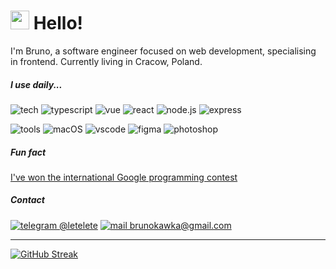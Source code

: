 # <img src="https://user-images.githubusercontent.com/18665370/170464805-507311d0-6d8a-4658-a249-4429b2586cc6.gif" width="30"/> Hello!

I'm Bruno, a software engineer focused on web development, specialising in frontend. Currently living in Cracow, Poland.

##### I use daily...

![tech](https://img.shields.io/static/v1?label=&color=000&style=flat-square&message=tech%20stack)
![typescript](https://img.shields.io/static/v1?color=111&style=flat-square&logoColor=f5f5f5&label=&message=typescript&logo=typescript)
![vue](https://img.shields.io/static/v1?&color=111&style=flat-square&logoColor=f5f5f5&label=&message=vue&logo=vue.js)
![react](https://img.shields.io/static/v1?&color=111&style=flat-square&logoColor=f5f5f5&label=&message=react&logo=react)
![node.js](https://img.shields.io/static/v1?&color=111&style=flat-square&logoColor=f5f5f5&label=&message=node.js&logo=node.js)
![express](https://img.shields.io/static/v1?&color=111&style=flat-square&logoColor=f5f5f5&label=&message=express&logo=express)

![tools](https://img.shields.io/static/v1?label=&color=000&style=flat-square&message=tools)
![macOS](https://img.shields.io/static/v1?&color=111&style=flat-square&logoColor=f5f5f5&label=&message=macOS&logo=macOS)
![vscode](https://img.shields.io/static/v1?&color=111&style=flat-square&logoColor=f5f5f5&label=&message=vscode&logo=visual%20studio%20code)
![figma](https://img.shields.io/static/v1?&color=111&style=flat-square&logoColor=f5f5f5&label=&message=figma&logo=figma)
![photoshop](https://img.shields.io/static/v1?&color=111&style=flat-square&logoColor=f5f5f5&label=&message=photoshop&logo=adobe%20photoshop)

##### Fun fact
[I've won the international Google programming contest](https://medium.com/@brunokawka/my-google-code-in-2018-adventure-with-mifos-initiative-3a65848b0025)

##### Contact

[![telegram @letelete](https://img.shields.io/static/v1?&color=111&style=flat-square&logoColor=f5f5f5&label=&message=telegram&logo=telegram)](https://t.me/letelete)
[![mail brunokawka@gmail.com](https://img.shields.io/static/v1?&color=111&style=flat-square&logoColor=f5f5f5&label=&message=email&logo=gmail)](mailto:brunokawka@gmail.com)

---

[![GitHub Streak](https://github-readme-streak-stats.herokuapp.com?user=letelete&theme=blueberry_duo&hide_border=true)](https://git.io/streak-stats)
